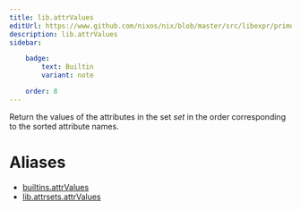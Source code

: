 ```yaml
---
title: lib.attrValues
editUrl: https://www.github.com/nixos/nix/blob/master/src/libexpr/primops.cc
description: lib.attrValues
sidebar:

    badge:
        text: Builtin
        variant: note

    order: 8
---
```


Return the values of the attributes in the set *set* in the order
corresponding to the sorted attribute names.


# Aliases

- [builtins.attrValues](./reference/builtins/builtins-attrValues)
- [lib.attrsets.attrValues](./reference/lib/attrsets/lib-attrsets-attrValues)


